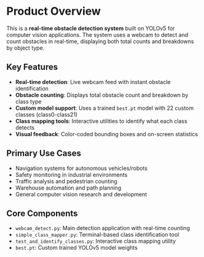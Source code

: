 # Product Overview

This is a **real-time obstacle detection system** built on YOLOv5 for computer vision applications. The system uses a webcam to detect and count obstacles in real-time, displaying both total counts and breakdowns by object type.

## Key Features

- **Real-time detection**: Live webcam feed with instant obstacle identification
- **Obstacle counting**: Displays total obstacle count and breakdown by class type
- **Custom model support**: Uses a trained `best.pt` model with 22 custom classes (class0-class21)
- **Class mapping tools**: Interactive utilities to identify what each class detects
- **Visual feedback**: Color-coded bounding boxes and on-screen statistics

## Primary Use Cases

- Navigation systems for autonomous vehicles/robots
- Safety monitoring in industrial environments  
- Traffic analysis and pedestrian counting
- Warehouse automation and path planning
- General computer vision research and development

## Core Components

- `webcam_detect.py`: Main detection application with real-time counting
- `simple_class_mapper.py`: Terminal-based class identification tool
- `test_and_identify_classes.py`: Interactive class mapping utility
- `best.pt`: Custom trained YOLOv5 model weights